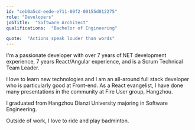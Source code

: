 ```yaml
---
id: "ceb0a5cd-eede-e711-80f2-00155d012275"
role: "Developers"
jobTitle:  "Software Architect"
qualifications:  "Bachelor of Engineering"

quote:  "Actions speak louder than words"
---
```


I'm a passionate developer with over 7 years of.NET development experience, 7 years React/Angular experience, and is a Scrum Technical Team Leader.

I love to learn new technologies and I am an all-around full stack developer who is particularly good at Front-end. As a React evangelist, I have done many presentations in the community at Fire User group, Hangzhou.

I graduated from Hangzhou Dianzi University majoring in Software Engineering.

Outside of work, I love to ride and play badminton.   
